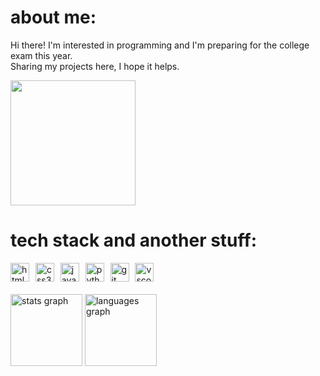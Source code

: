 # about me:
Hi there! I'm interested in programming and I'm preparing for the college exam this year. <br> Sharing my projects here, I hope it helps.

<img src="https://cdn.pixabay.com/animation/2022/12/05/15/23/15-23-06-837_512.gif" width="200" height="200">

# tech stack and another stuff:
<div align="left">
  <img src="https://cdn.jsdelivr.net/gh/devicons/devicon/icons/html5/html5-original.svg" height="30" alt="html5 logo"  />
  <img width="2" />
  <img src="https://cdn.jsdelivr.net/gh/devicons/devicon/icons/css3/css3-original.svg" height="30" alt="css3 logo"  />
  <img width="2" />
  <img src="https://cdn.jsdelivr.net/gh/devicons/devicon/icons/javascript/javascript-original.svg" height="30" alt="javascript logo"  />
  <img width="2" />
  <img src="https://cdn.jsdelivr.net/gh/devicons/devicon/icons/python/python-original.svg" height="30" alt="python logo"  />
  <img width="2" />
  <img src="https://cdn.jsdelivr.net/gh/devicons/devicon/icons/git/git-original.svg" height="30" alt="git logo"  />
  <img width="2" />
  <img src="https://cdn.jsdelivr.net/gh/devicons/devicon/icons/vscode/vscode-original.svg" height="30" alt="vscode logo"  />
  <img width="2" />
</div>
<br>
<div align="left">
  <img src="https://github-readme-stats.vercel.app/api?username=chefberke&hide_title=true&hide_rank=false&show_icons=false&include_all_commits=true&count_private=true&disable_animations=false&theme=dark&locale=en&hide_border=false" height="115" alt="stats graph"  />
  <img src="https://github-readme-stats.vercel.app/api/top-langs?username=chefberke&locale=en&hide_title=false&layout=compact&card_width=320&langs_count=5&theme=dark&hide_border=false" height="115" alt="languages graph"  />
</div>



